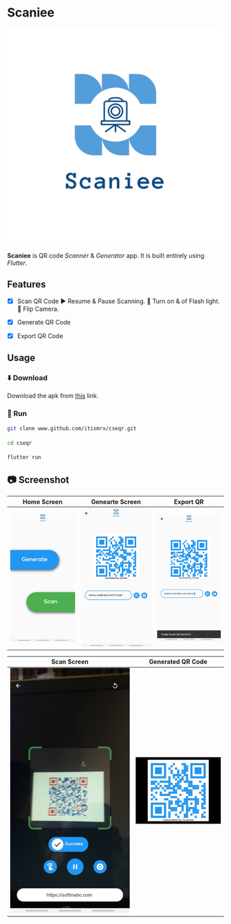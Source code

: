 # Scaniee
![Scaniee](assets/logo.png "Scaniee")

**Scaniee** is QR code *Scanner* & *Generator* app. It is built entirely using *Flutter*. 

## Features
* [x]  Scan QR Code
    ▶️ Resume & Pause Scanning.
    🔦 Turn on & of Flash light.
    📸 Flip Camera.  
* [x]  Generate QR Code
* [x]  Export QR Code


## Usage
### ⬇️ Download
Download the apk from [this](www.googledrive.com/kkd "this") link.

### 🏃 Run 
```bash
git clone www.github.com/itismrx/cseqr.git

cd cseqr

flutter run
```
## 📷️ Screenshot
|Home Screen|Genearte Screen|Export QR|
|--|--|----|
|![](screenshot/home-screen.jpg)|![](screenshot/generate-screen.jpg)|![](screenshot/save-image-screen.jpg)|

|Scan Screen|Generated QR Code|
|---|---|
|![](screenshot/scan-screen.jpg)|![](screenshot/generated-qr-image.jpg)|
